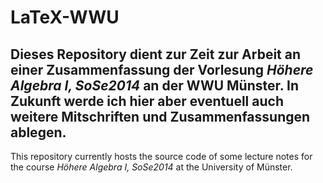 LaTeX-WWU
=========
Dieses Repository dient zur Zeit zur Arbeit an einer Zusammenfassung der Vorlesung *Höhere Algebra I, SoSe2014* an der WWU Münster.
In Zukunft werde ich hier aber eventuell auch weitere Mitschriften und Zusammenfassungen ablegen.
---
This repository currently hosts the source code of some lecture notes for the course *Höhere Algebra I, SoSe2014* at the University of Münster.